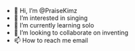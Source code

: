 - 👋 Hi, I’m @PraiseKimz
- 👀 I’m interested in singing
- 🌱 I’m currently learning solo 
- 💞️ I’m looking to collaborate on inventing
- 📫 How to reach me email

<!---
PraiseKimz/PraiseKimz is a ✨ special ✨ repository because its `README.md` (this file) appears on your GitHub profile.
You can click the Preview link to take a look at your changes.
--->
